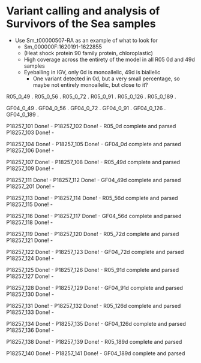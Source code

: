 # Variant calling and analysis of Survivors of the Sea samples

* Use Sm_t00000507-RA as an example of what to look for
  * Sm_000000F:1620191-1622855
  * (Heat shock protein 90 family protein, chloroplastic)
  * High coverage across the entirety of the model in all R05 0d and 49d samples
  * Eyeballing in IGV, only 0d is monoallelic, 49d is biallelic
    * One variant detected in 0d, but a very small percentage, so maybe not entirely monoallelic, but close to it?

R05_0_49	.
R05_0_56	.
R05_0_72	.
R05_0_91	.
R05_0_126	.
R05_0_189	.

GF04_0_49	.
GF04_0_56	.
GF04_0_72	.
GF04_0_91	.
GF04_0_126	.
GF04_0_189	.


P18257_101	Done!	-
P18257_102	Done!	- R05_0d complete and parsed
P18257_103	Done!	-

P18257_104	Done!	-
P18257_105	Done!	- GF04_0d complete and parsed
P18257_106	Done!	-

P18257_107	Done!	-
P18257_108	Done!	- R05_49d complete and parsed
P18257_109	Done!	-

P18257_111	Done!	-
P18257_112	Done!	- GF04_49d complete and parsed
P18257_201	Done!	-

P18257_113	Done!	-
P18257_114	Done!	- R05_56d complete and parsed
P18257_115	Done!	-

P18257_116	Done!	-
P18257_117	Done!	- GF04_56d complete and parsed
P18257_118	Done!	-

P18257_119	Done!	- 
P18257_120	Done!	- R05_72d complete and parsed
P18257_121	Done!	- 

P18257_122	Done!	-
P18257_123	Done!	- GF04_72d complete and parsed
P18257_124	Done!	-

P18257_125	Done!	-
P18257_126	Done!	- R05_91d complete and parsed
P18257_127	Done!	-

P18257_128	Done!	-
P18257_129	Done!	- GF04_91d complete and parsed
P18257_130	Done!	-

P18257_131	Done!	-
P18257_132	Done!	- R05_126d complete and parsed
P18257_133	Done!	-

P18257_134	Done!	-
P18257_135	Done!	- GF04_126d complete and parsed
P18257_136	Done!	-

P18257_138	Done!	-
P18257_139	Done!	- R05_189d complete and parsed

P18257_140	Done!	-
P18257_141	Done!	- GF04_189d complete and parsed
